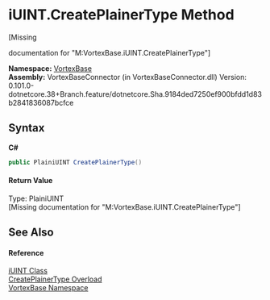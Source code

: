 # iUINT.CreatePlainerType Method 
 

\[Missing <summary> documentation for "M:VortexBase.iUINT.CreatePlainerType"\]

**Namespace:**&nbsp;<a href="N_VortexBase.md">VortexBase</a><br />**Assembly:**&nbsp;VortexBaseConnector (in VortexBaseConnector.dll) Version: 0.101.0-dotnetcore.38+Branch.feature/dotnetcore.Sha.9184ded7250ef900bfdd1d83b2841836087bcfce

## Syntax

**C#**<br />
``` C#
public PlainiUINT CreatePlainerType()
```


#### Return Value
Type: PlainiUINT<br />\[Missing <returns> documentation for "M:VortexBase.iUINT.CreatePlainerType"\]

## See Also


#### Reference
<a href="T_VortexBase_iUINT.md">iUINT Class</a><br /><a href="Overload_VortexBase_iUINT_CreatePlainerType.md">CreatePlainerType Overload</a><br /><a href="N_VortexBase.md">VortexBase Namespace</a><br />